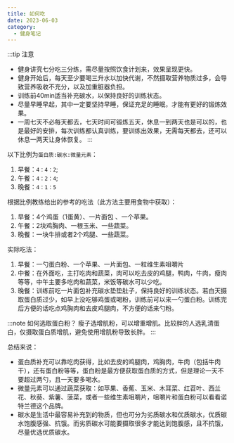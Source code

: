 ```yaml
---
title: 如何吃
date: 2023-06-03
category:
  - 健身笔记
---
```


<!-- more -->
:::tip 注意
- 健身讲究七分吃三分练，需尽量按照饮食计划来，效果呈现更快。
- 健身开始后，每天至少要喝三升水以加快代谢，不然摄取营养物质过多，会导致营养吸收不充分，以及加重脏器负担。
- 训练前40min适当补充碳水，以保持良好的训练状态。
- 尽量早睡早起，其中一定要坚持早睡，保证充足的睡眠，才能有更好的锻炼效果。
- 一周七天不必每天都去，七天时间可锻炼五天，休息一到两天也是可以的，也是最好的安排，每次训练都认真训练，要训练出效果，无需每天都去，还可以休息一两天让身体恢复。
:::

以下比例为`蛋白质:碳水:微量元素`：
1. 早餐：`4：4：2`;
2. 午餐：`4：2：4`;
3. 晚餐：`4：1：5`

根据比例教练给出的参考的吃法（此方法主要用食物中获取）：
1. 早餐：4个鸡蛋（1蛋黄）、一片面包 、一个苹果。
2. 午餐：2块鸡胸肉、一根玉米、一些蔬菜。
3. 晚餐：一块牛排或者2个鸡腿、一些蔬菜。

实际吃法：
1. 早餐：一勺蛋白粉、一个苹果、一片面包、一粒维生素咀嚼片
2. 中餐：在外面吃，主打吃肉和蔬菜，肉可以吃去皮的鸡腿，鸭肉，牛肉，瘦肉等等，中午主要多吃肉和蔬菜，米饭等碳水可以少吃。
3. 晚餐：训练前吃一片面包补充碳水垫垫肚子，保持良好的训练状态。若白天摄取蛋白质过少，如早上没吃够鸡蛋或喝粉，训练前可以来一勺蛋白粉。训练完后方便的话吃点鸡胸肉和去皮鸡腿肉，不方便的话来勺粉。

:::note 如何选取蛋白粉？
瘦子选增肌粉，可以增重增肌。比较胖的人选乳清蛋白，仅摄取蛋白质增肌，避免使用增肌粉导致长胖。
:::

总结来说：
- 蛋白质补充可以靠吃肉获得，比如去皮的鸡腿肉，鸡胸肉，牛肉（包括牛肉干），还有蛋白粉等等，蛋白粉是最方便获取蛋白质的方式，但是理论一天不要超过两勺，且一天要多喝水。
- 微量元素可以通过蔬菜获取：如苹果、香蕉、玉米、木耳菜、红苕叶、西兰花、秋葵、紫薯、菠菜，或者一些维生素咀嚼片，咀嚼片和蛋白粉可以看看诺特兰德这个品牌。
- 碳水是生活中最容易补充到的物质，但也可分为劣质碳水和优质碳水，优质碳水饱腹感强、抗饿。而劣质碳水可能要摄取很多才能达到饱腹感，且不抗饿，尽量优选优质碳水。


  






